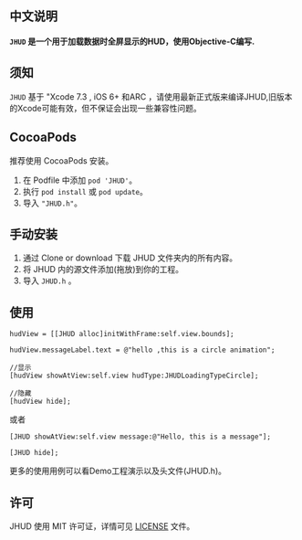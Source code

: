 
## 中文说明
#### `JHUD` 是一个用于加载数据时全屏显示的HUD，使用Objective-C编写.

## 须知
`JHUD` 基于 "Xcode 7.3 , iOS 6+ 和ARC ，请使用最新正式版来编译JHUD,旧版本的Xcode可能有效，但不保证会出现一些兼容性问题。

## CocoaPods

推荐使用 CocoaPods 安装。

1. 在 Podfile 中添加 `pod 'JHUD'`。
2. 执行 `pod install` 或 `pod update`。
3. 导入 `"JHUD.h"`。


## 手动安装
1. 通过 Clone or download 下载 JHUD 文件夹内的所有内容。
2. 将 JHUD 内的源文件添加(拖放)到你的工程。
3. 导入 `JHUD.h` 。

## 使用

```
hudView = [[JHUD alloc]initWithFrame:self.view.bounds];

hudView.messageLabel.text = @"hello ,this is a circle animation";

//显示
[hudView showAtView:self.view hudType:JHUDLoadingTypeCircle];

//隐藏 
[hudView hide];
```
或者

```
[JHUD showAtView:self.view message:@"Hello, this is a message"];

[JHUD hide];
```


更多的使用用例可以看Demo工程演示以及头文件(JHUD.h)。


## 许可

JHUD 使用 MIT 许可证，详情可见 [LICENSE](LICENSE) 文件。